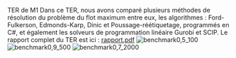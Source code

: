TER de M1
Dans ce TER, nous avons comparé plusieurs méthodes de résolution du problème du flot maximum entre eux, les algorithmes : Ford-Fulkerson, Edmonds-Karp, Dinic et Poussage-réétiquetage, programmés en C#, et également les solveurs de programmation linéaire Gurobi et SCIP.
Le rapport complet du TER est ici :
[rapport.pdf](https://github.com/user-attachments/files/20658493/rapport.pdf)
![benchmark0,5_100](https://github.com/user-attachments/assets/8e9a9fb7-cd60-48ec-bc26-d682d6cb8ee7)
![benchmark0,9_500](https://github.com/user-attachments/assets/e6257d4e-2a26-4e20-9353-ed3db6e651c7)
![benchmark0,7_2000](https://github.com/user-attachments/assets/c0d91c3d-6ba4-43c2-82b5-992e1808babd)
